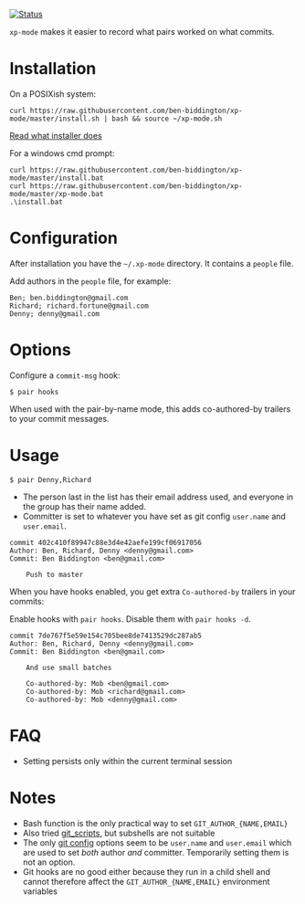 [![Status](https://api.travis-ci.org/ben-biddington/xp-mode.svg)](https://travis-ci.org/ben-biddington/xp-mode)

`xp-mode` makes it easier to record what pairs worked on what commits.

# Installation

On a POSIXish system:

```
curl https://raw.githubusercontent.com/ben-biddington/xp-mode/master/install.sh | bash && source ~/xp-mode.sh 
```

[Read what installer does](/install.sh)

For a windows cmd prompt:

```
curl https://raw.githubusercontent.com/ben-biddington/xp-mode/master/install.bat
curl https://raw.githubusercontent.com/ben-biddington/xp-mode/master/xp-mode.bat
.\install.bat
```

# Configuration

After installation you have the `~/.xp-mode` directory. It contains a `people` file.

Add authors in the `people` file, for example:

```
Ben; ben.biddington@gmail.com
Richard; richard.fortune@gmail.com
Denny; denny@gmail.com
```

# Options

Configure a `commit-msg` hook:

```
$ pair hooks
```

When used with the pair-by-name mode, this adds co-authored-by trailers to your commit messages.

# Usage

```
$ pair Denny,Richard
```

* The person last in the list has their email address used, and everyone in the group has their name added.
* Committer is set to whatever you have set as git config `user.name` and `user.email`.

```
commit 402c410f89947c88e3d4e42aefe199cf06917056
Author: Ben, Richard, Denny <denny@gmail.com>
Commit: Ben Biddington <ben@gmail.com>

    Push to master

```

When you have hooks enabled, you get extra `Co-authored-by` trailers in your commits:

Enable hooks with `pair hooks`. Disable them with `pair hooks -d`.

```
commit 7de767f5e59e154c705bee8de7413529dc287ab5
Author: Ben, Richard, Denny <denny@gmail.com>
Commit: Ben Biddington <ben@gmail.com>

    And use small batches
    
    Co-authored-by: Mob <ben@gmail.com>
    Co-authored-by: Mob <richard@gmail.com>
    Co-authored-by: Mob <denny@gmail.com>

```

# FAQ

* Setting persists only within the current terminal session

# Notes

* Bash function is the only practical way to set `GIT_AUTHOR_{NAME,EMAIL}`
* Also tried [git_scripts](https://github.com/ben-biddington/git_scripts/tree/f/optional_committer), but subshells are not suitable
* The only [git config](https://www.kernel.org/pub/software/scm/git/docs/git-config.html) options seem to be `user.name` and `user.email` which are used to set *both* author *and* committer. Temporarily setting them is not an option.
* Git hooks are no good either because they run in a child shell and cannot therefore affect the `GIT_AUTHOR_{NAME,EMAIL}` environment variables


